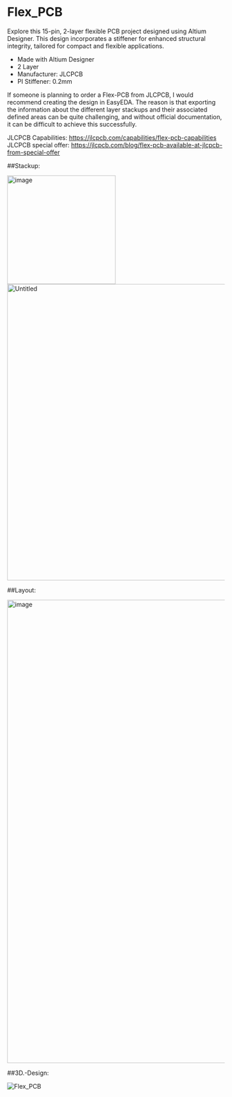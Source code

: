 # Flex_PCB
Explore this 15-pin, 2-layer flexible PCB project designed using Altium Designer. This design incorporates a stiffener for enhanced structural integrity, tailored for compact and flexible applications.

- Made with Altium Designer
- 2 Layer
- Manufacturer: JLCPCB
- PI Stiffener: 0.2mm

If someone is planning to order a Flex-PCB from JLCPCB, I would recommend creating the design in EasyEDA. The reason is that exporting the information about the different layer stackups and their associated defined areas can be quite challenging, and without official documentation, it can be difficult to achieve this successfully.

JLCPCB Capabilities: https://jlcpcb.com/capabilities/flex-pcb-capabilities
JLCPCB special offer: https://jlcpcb.com/blog/flex-pcb-available-at-jlcpcb-from-special-offer

##Stackup:

<img width="251" alt="image" src="https://github.com/user-attachments/assets/00fa3840-dcc8-4245-9336-c48b2f79bae4">

<img width="685" alt="Untitled" src="https://github.com/user-attachments/assets/38dd710f-5069-42bd-85e6-45b73d209fef">

##Layout:

<img width="1071" alt="image" src="https://github.com/user-attachments/assets/b28b8e9e-716c-49d9-8437-3993d8d1f775">

##3D.-Design:

![Flex_PCB](https://github.com/user-attachments/assets/4b956a8d-4506-4098-9c7b-d0af1ba55228)

